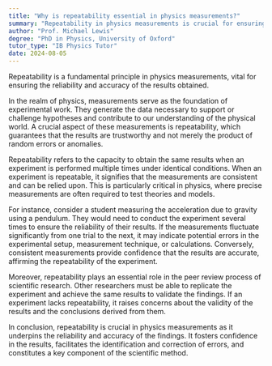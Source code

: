 ```yaml
---
title: "Why is repeatability essential in physics measurements?"
summary: "Repeatability in physics measurements is crucial for ensuring the reliability and accuracy of results, allowing for consistent and dependable findings in scientific research."
author: "Prof. Michael Lewis"
degree: "PhD in Physics, University of Oxford"
tutor_type: "IB Physics Tutor"
date: 2024-08-05
---
```


Repeatability is a fundamental principle in physics measurements, vital for ensuring the reliability and accuracy of the results obtained.

In the realm of physics, measurements serve as the foundation of experimental work. They generate the data necessary to support or challenge hypotheses and contribute to our understanding of the physical world. A crucial aspect of these measurements is repeatability, which guarantees that the results are trustworthy and not merely the product of random errors or anomalies.

Repeatability refers to the capacity to obtain the same results when an experiment is performed multiple times under identical conditions. When an experiment is repeatable, it signifies that the measurements are consistent and can be relied upon. This is particularly critical in physics, where precise measurements are often required to test theories and models.

For instance, consider a student measuring the acceleration due to gravity using a pendulum. They would need to conduct the experiment several times to ensure the reliability of their results. If the measurements fluctuate significantly from one trial to the next, it may indicate potential errors in the experimental setup, measurement technique, or calculations. Conversely, consistent measurements provide confidence that the results are accurate, affirming the repeatability of the experiment.

Moreover, repeatability plays an essential role in the peer review process of scientific research. Other researchers must be able to replicate the experiment and achieve the same results to validate the findings. If an experiment lacks repeatability, it raises concerns about the validity of the results and the conclusions derived from them.

In conclusion, repeatability is crucial in physics measurements as it underpins the reliability and accuracy of the findings. It fosters confidence in the results, facilitates the identification and correction of errors, and constitutes a key component of the scientific method.
    